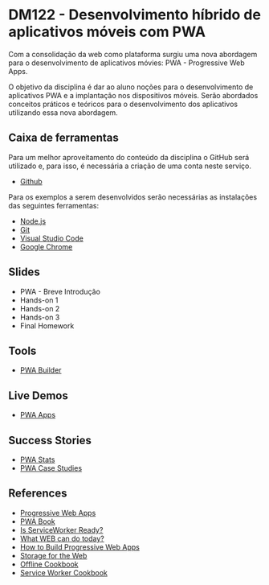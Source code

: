 # DM122 - Desenvolvimento híbrido de aplicativos móveis com PWA

Com a consolidação da web como plataforma surgiu uma nova abordagem para o desenvolvimento de aplicativos móvies: PWA - Progressive Web Apps.

O objetivo da disciplina é dar ao aluno noções para o desenvolvimento de aplicativos PWA e a implantação nos dispositivos móveis. Serão abordados conceitos práticos e teóricos para o desenvolvimento dos aplicativos utilizando essa nova abordagem.

## Caixa de ferramentas

Para um melhor aproveitamento do conteúdo da disciplina o GitHub será utilizado e, para isso, é necessária a criação de uma conta neste serviço.

- [Github](https://github.com/)

Para os exemplos a serem desenvolvidos serão necessárias as instalações das seguintes ferramentas:

- [Node.js](https://nodejs.org/en/)
- [Git](http://git-scm.com/)
- [Visual Studio Code](https://code.visualstudio.com/)
- [Google Chrome](https://www.google.com/chrome/browser/desktop/index.html3)

## Slides

- PWA - Breve Introdução
- Hands-on 1
- Hands-on 2
- Hands-on 3
- Final Homework

## Tools

- [PWA Builder](https://www.pwabuilder.com/)

## Live Demos

- [PWA Apps](https://appsco.pe/)

## Success Stories

- [PWA Stats](https://www.pwastats.com/)
- [PWA Case Studies](https://widely.io/pwa-case-studies)

## References

- [Progressive Web Apps](https://web.dev/progressive-web-apps/)
- [PWA Book](https://divante.com/pwabook/chapter/01-Introduction-to-PWA-technology.html)
- [Is ServiceWorker Ready?](https://jakearchibald.github.io/isserviceworkerready/)
- [What WEB can do today?](https://whatwebcando.today/)
- [How to Build Progressive Web Apps](https://www.outsystems.com/blog/posts/how-to-build-progressive-web-apps/)
- [Storage for the Web](https://www.youtube.com/watch?v=NNuTV-gjlZQ)
- [Offline Cookbook](https://jakearchibald.com/2014/offline-cookbook/)
- [Service Worker Cookbook](https://serviceworke.rs)

